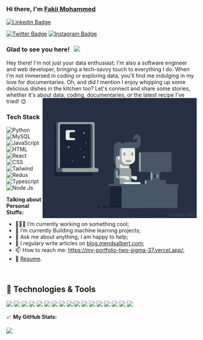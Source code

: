 ### Hi there, I'm <a href="https://mendsalbert.netlify.app" target="_blank">Fakii Mohammed</a>


[![Linkedin Badge](https://img.shields.io/badge/-LinkedIn-0e76a8?style=flat-square&logo=Linkedin&logoColor=white)](https://www.linkedin.com/in/fakii/)
<!-- [![Website Badge](https://img.shields.io/badge/Website-3b5998?style=flat-square&logo=google-chrome&logoColor=white)](https://my-portfolio-two-sigma-37.vercel.app/) -->
[![Twitter Badge](https://img.shields.io/badge/-Twitter-00acee?style=flat-square&logo=Twitter&logoColor=white)](https://twitter.com/fakiiahmad001)
[![Instagram Badge](https://img.shields.io/badge/-Instagram-e4405f?style=flat-square&logo=Instagram&logoColor=white)](https://instagram.com/amirulfakii/)



### Glad to see you here! &nbsp; ![](https://visitor-badge.glitch.me/badge?page_id=mendsalbert.mendsalbert)

Hey there! I'm not just your data enthusiast; I'm also a software engineer and web developer, bringing a tech-savvy touch to everything I do. When I'm not immersed in coding or exploring data, you'll find me indulging in my love for documentaries. Oh, and did I mention I enjoy whipping up some delicious dishes in the kitchen too? Let's connect and share some stories, whether it's about data, coding, documentaries, or the latest recipe I've tried! 😊
<img align="right" alt="GIF" src="https://github.com/mendsalbert/mendsalbert/blob/main/coding.gif?raw=true" width="408" height="318" />
  
### Tech Stack
![Python](https://img.shields.io/badge/python-3670A0?style=for-the-badge&logo=python&logoColor=ffdd54)
![MySQL](https://img.shields.io/badge/mysql-%2300f.svg?style=for-the-badge&logo=mysql&logoColor=white)
![JavaScript](https://img.shields.io/badge/-javascript-F7DF1E?&style=for-the-badge&logo=javascript&logoColor=black)
![HTML](https://img.shields.io/badge/HTML5-E34F26?style=for-the-badge&logo=html5&logoColor=white) 
![React](https://img.shields.io/badge/-ReactJS-grey?&style=for-the-badge&logo=react&logoColor=61DAFB)
![CSS](https://img.shields.io/badge/-css3-1572B6?&style=for-the-badge&logo=css3&logoColor=white)
![Tailwind](https://img.shields.io/badge/Tailwind-38B2AC?style=for-the-badge&logo=tailwind-css&logoColor=white)
![Redux](https://img.shields.io/badge/Redux-593D88?style=for-the-badge&logo=redux&logoColor=white)
![Typescript](https://img.shields.io/badge/TypeScript-007ACC?style=for-the-badge&logo=typescript&logoColor=white)
![Node Js](https://img.shields.io/badge/Node.js-43853D?style=for-the-badge&logo=node.js&logoColor=white)


**Talking about Personal Stuffs:**

- 👨🏻‍💻 I’m currently working on something cool;
- 🚀 I’m currently Building machine learning projects;
- 💬 Ask me about anything, I am happy to help;
- 📝 I regulary write articles on [blog.mendsalbert.com](https://mendsalbert-liart.vercel.app/blog);
- 📫 How to reach me: https://my-portfolio-two-sigma-37.vercel.app/;
- 📝 [Resume]([https://my-portfolio-two-sigma-37.vercel.app/]). 

</br>

## 🔧 Technologies & Tools
![](https://img.shields.io/badge/OS-Windows-informational?style=flat&logo=windows&logoColor=white&color=2bbc8a)
![](https://img.shields.io/badge/Editor-Visual_Code-informational?style=flat&logo=visualstudiocode&logoColor=white&color=2bbc8a)
![](https://img.shields.io/badge/Editor-Visual-Code-informational?style=flat&logo=visualstudiocode-idea&logoColor=white&color=2bbc8a)
![](https://img.shields.io/badge/Code-JavaScript-informational?style=flat&logo=javascript&logoColor=white&color=2bbc8a)
![](https://img.shields.io/badge/Code-NodeJs-informational?style=flat&logo=nodedotjs&logoColor=white&color=2bbc8a)
![](https://img.shields.io/badge/Code-ExpreesJs-informational?style=flat&logo=express&logoColor=white&color=2bbc8a)
![](https://img.shields.io/badge/Code-ReactJs-informational?style=flat&logo=react&logoColor=white&color=2bbc8a)
![](https://img.shields.io/badge/Code-Python-informational?style=flat&logo=python&logoColor=white&color=2bbc8a)
![](https://img.shields.io/badge/Code-Nextjs-informational?style=flat&logo=nextdotjs&logoColor=white&color=2bbc8a)
![](https://img.shields.io/badge/Code-C++-informational?style=flat&logo=cplusplus&logoColor=white&color=2bbc8a)
![](https://img.shields.io/badge/Shell-Bash-informational?style=flat&logo=gnu-bash&logoColor=white&color=2bbc8a)
![](https://img.shields.io/badge/Tools-Mongodb-informational?style=flat&logo=mongodb&logoColor=white&color=2bbc8a)
![](https://img.shields.io/badge/Tools-Figma-informational?style=flat&logo=figma&logoColor=white&color=2bbc8a)
![](https://img.shields.io/badge/Tools-Docker-informational?style=flat&logo=docker&logoColor=white&color=2bbc8a)
![](https://img.shields.io/badge/Tools-Kubernetes-informational?style=flat&logo=kubernetes&logoColor=white&color=2bbc8a)
![](https://img.shields.io/badge/Tools-Red_Hat_OpenShift-informational?style=flat&logo=red-hat-open-shift&logoColor=white&color=2bbc8a)
![](https://img.shields.io/badge/Cloud-AWS-informational?style=flat&logo=amazonaws&logoColor=white&color=2bbc8a)

📈 **My GitHub Stats:**

<p>
  <img height="180em" src="https://github-readme-stats.vercel.app/api?username=mendsalbert&show_icons=true&hide_border=true&&count_private=true&include_all_commits=true" />
  <img height="180em" src="https://github-readme-stats.vercel.app/api/top-langs/?username=mendsalbert&exclude_repo=K

</p>

